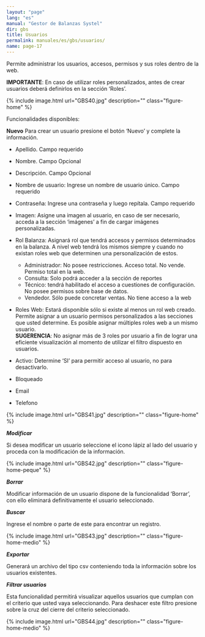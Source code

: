 ```yaml
---
layout: "page"
lang: "es"
manual: "Gestor de Balanzas Systel"
dir: gbs
title: Usuarios
permalink: manuales/es/gbs/usuarios/
name: page-17
---
```


Permite administrar los usuarios, accesos, permisos y sus roles dentro de la web.

**IMPORTANTE**: En caso de utilizar roles personalizados, antes de crear usuarios deberá definirlos en la sección ‘Roles’.

{% include image.html url="GBS40.jpg" description="" class="figure-home" %}

Funcionalidades disponibles:

**Nuevo**
Para crear un usuario presione el botón ‘Nuevo’ y complete la información.

- Apellido. Campo requerido
- Nombre. Campo Opcional
- Descripción. Campo Opcional
- Nombre de usuario: Ingrese un nombre de usuario único. Campo requerido
- Contraseña: Ingrese una contraseña y luego repítala. Campo requerido
- Imagen: Asigne una imagen al usuario, en caso de ser necesario, acceda a la sección ‘imágenes’ a fin de cargar imágenes personalizadas.
- Rol Balanza: Asignará rol que tendrá accesos y permisos determinados en la balanza. A nivel web tendrá los mismos siempre y cuando no existan roles web que determinen una personalización de estos.
    -  Administrador: No posee restricciones. Acceso total. No vende. Permiso total en la web.
    -  Consulta: Solo podrá acceder a la sección de reportes
    -  Técnico: tendrá habilitado el acceso a cuestiones de configuración. No posee permisos sobre base de datos.
    -  Vendedor. Sólo puede concretar ventas. No tiene acceso a la web
- Roles Web: Estará disponible sólo si existe al menos un rol web creado. Permite asignar a un usuario permisos personalizados a las secciones que usted determine. Es posible asignar múltiples roles web a un mismo usuario. <br>
**SUGERENCIA**: No asignar más de 3 roles por usuario a fin de lograr una eficiente visualización al momento de utilizar el filtro dispuesto en usuarios.

- Activo: Determine ‘SI’ para permitir acceso al usuario, no para desactivarlo.
- Bloqueado
- Email
- Telefono

{% include image.html url="GBS41.jpg" description="" class="figure-home" %}

***Modificar***

Si desea modificar un usuario seleccione el icono lápiz al lado del usuario y proceda con la modificación de la información.

{% include image.html url="GBS42.jpg" description="" class="figure-home-peque" %}

***Borrar***

Modificar información de un usuario dispone de la funcionalidad ‘Borrar’, con ello eliminará definitivamente el usuario seleccionado.

***Buscar***

Ingrese el nombre o parte de este para encontrar un registro.

{% include image.html url="GBS43.jpg" description="" class="figure-home-medio" %}

***Exportar***

Generará un archivo del tipo csv conteniendo toda la información sobre los usuarios existentes.

***Filtrar usuarios***

Esta funcionalidad permitirá visualizar aquellos usuarios que cumplan con el criterio que usted vaya seleccionando. Para deshacer este filtro presione sobre la cruz del cierre del criterio seleccionado.

{% include image.html url="GBS44.jpg" description="" class="figure-home-medio" %}


